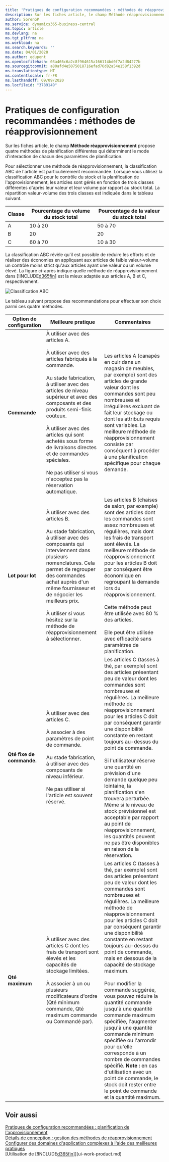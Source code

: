 ```yaml
---
title: 'Pratiques de configuration recommandées : méthodes de réapprovisionnement | Microsoft Docs'
description: Sur les fiches article, le champ Méthode réapprovisionnement propose quatre méthodes de planification différentes qui déterminent le mode d'interaction de chacun des paramètres de planification.
author: SorenGP
ms.service: dynamics365-business-central
ms.topic: article
ms.devlang: na
ms.tgt_pltfrm: na
ms.workload: na
ms.search.keywords: ''
ms.date: 04/01/2020
ms.author: edupont
ms.openlocfilehash: 03a466c6a2c8f964615a166114bd0f7a2d84277b
ms.sourcegitcommit: a80afd4e5075018716efad76d82a54e158f1392d
ms.translationtype: HT
ms.contentlocale: fr-FR
ms.lasthandoff: 09/09/2020
ms.locfileid: "3789149"
---
```

# <a name="setup-best-practices-reordering-policies"></a>Pratiques de configuration recommandées : méthodes de réapprovisionnement
Sur les fiches article, le champ **Méthode réapprovisionnement** propose quatre méthodes de planification différentes qui déterminent le mode d'interaction de chacun des paramètres de planification.  

Pour sélectionner une méthode de réapprovisionnement, la classification ABC de l'article est particulièrement recommandée. Lorsque vous utilisez la classification ABC pour le contrôle du stock et la planification de l'approvisionnement, les articles sont gérés en fonction de trois classes différentes d'après leur valeur et leur volume par rapport au stock total. La répartition valeur-volume des trois classes est indiquée dans le tableau suivant.

|Classe|Pourcentage du volume du stock total|Pourcentage de la valeur du stock total|
|-----|-----------------------------|----------------------------|
|A|10 à 20|50 à 70|
|B|20|20|
|C|60 à 70|10 à 30|

La classification ABC révèle qu'il est possible de réduire les efforts et de réaliser des économies en appliquant aux articles de faible valeur-volume un contrôle moins strict qu'aux articles ayant une valeur ou un volume élevé. La figure ci-après indique quelle méthode de réapprovisionnement dans [!INCLUDE[d365fin](includes/d365fin_md.md)] est la mieux adaptée aux articles A, B et C, respectivement.

![Classification ABC](media/abc_classification.png "abc_classification")

Le tableau suivant propose des recommandations pour effectuer son choix parmi ces quatre méthodes.  

|Option de configuration|Meilleure pratique|Commentaires|  
|------------------|-------------------|-------------|  
|**Commande**|À utiliser avec des articles A.<br /><br /> À utiliser avec des articles fabriqués à la commande.<br /><br /> Au stade fabrication, à utiliser avec des articles de niveau supérieur et avec des composants et des produits semi-finis coûteux.<br /><br /> À utiliser avec des articles qui sont achetés sous forme de livraisons directes et de commandes spéciales.<br /><br /> Ne pas utiliser si vous n'acceptez pas la réservation automatique.|Les articles A (canapés en cuir dans un magasin de meubles, par exemple) sont des articles de grande valeur dont les commandes sont peu nombreuses et irrégulières excluant de fait leur stockage ou dont les attributs requis sont variables. La meilleure méthode de réapprovisionnement consiste par conséquent à procéder à une planification spécifique pour chaque demande.|  
|**Lot pour lot**|À utiliser avec des articles B.<br /><br /> Au stade fabrication, à utiliser avec des composants qui interviennent dans plusieurs nomenclatures. Cela permet de regrouper des commandes achat auprès d'un même fournisseur et de négocier les meilleurs prix.<br /><br /> À utiliser si vous hésitez sur la méthode de réapprovisionnement à sélectionner.|Les articles B (chaises de salon, par exemple) sont des articles dont les commandes sont assez nombreuses et régulières, mais dont les frais de transport sont élevés. La meilleure méthode de réapprovisionnement pour les articles B doit par conséquent être économique en regroupant la demande lors du réapprovisionnement.<br /><br /> Cette méthode peut être utilisée avec 80 % des articles.<br /><br /> Elle peut être utilisée avec efficacité sans paramètres de planification.|  
|**Qté fixe de commande.**|À utiliser avec des articles C.<br /><br /> À associer à des paramètres de point de commande.<br /><br /> Au stade fabrication, à utiliser avec des composants de niveau inférieur.<br /><br /> Ne pas utiliser si l'article est souvent réservé.|Les articles C (tasses à thé, par exemple) sont des articles présentant peu de valeur dont les commandes sont nombreuses et régulières. La meilleure méthode de réapprovisionnement pour les articles C doit par conséquent garantir une disponibilité constante en restant toujours au-dessus du point de commande.<br /><br /> Si l'utilisateur réserve une quantité en prévision d'une demande quelque peu lointaine, la planification s'en trouvera perturbée. Même si le niveau de stock prévisionnel est acceptable par rapport au point de réapprovisionnement, les quantités peuvent ne pas être disponibles en raison de la réservation.|  
|**Qté maximum**|À utiliser avec des articles C dont les frais de transport sont élevés et les capacités de stockage limitées.<br /><br /> À associer à un ou plusieurs modificateurs d'ordre (Qté minimum commande, Qté maximum commande ou Commandé par).|Les articles C (tasses à thé, par exemple) sont des articles présentant peu de valeur dont les commandes sont nombreuses et régulières. La meilleure méthode de réapprovisionnement pour les articles C doit par conséquent garantir une disponibilité constante en restant toujours au-dessus du point de commande, mais en dessous de la capacité de stockage maximum.<br /><br /> Pour modifier la commande suggérée, vous pouvez réduire la quantité commande jusqu'à une quantité commande maximum spécifiée, l'augmenter jusqu'à une quantité commande minimum spécifiée ou l'arrondir pour qu'elle corresponde à un nombre de commandes spécifié. **Note :** en cas d'utilisation avec un point de commande, le stock doit rester entre le point de commande et la quantité maximum.|  

## <a name="see-also"></a>Voir aussi  
 [Pratiques de configuration recommandées : planification de l'approvisionnement](setup-best-practices-supply-planning.md)   
 [Détails de conception : gestion des méthodes de réapprovisionnement](design-details-handling-reordering-policies.md)   
 [Configurer des domaines d'application complexes à l'aide des meilleures pratiques](set-up-complex-application-areas-using-best-practices.md)  
 [Utilisation de [!INCLUDE[d365fin](includes/d365fin_md.md)]](ui-work-product.md)
